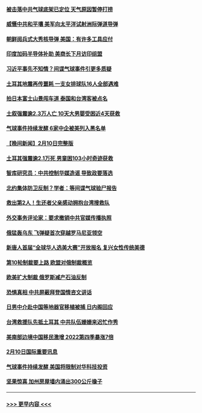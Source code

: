 #### [被击落中共气球底架已定位 天气原因暂停打捞](../pages/prog202/a103647073.md?t=02112143) 
#### [威慑中共和平壤 美军向太平洋试射洲际弹道导弹](../pages/prog202/a103647081.md?t=02112143) 
#### [朝鲜阅兵式大秀核导弹 美国：有许多工具应付](../pages/prog202/a103645827.md?t=02112143) 
#### [印度加码半导体补助 美商长下月访印组盟](../pages/prog202/a103647066.md?t=02112143) 
#### [习近平事先不知情？间谍气球事件引更多质疑](../pages/prog202/a103647027.md?t=02112143) 
#### [土耳其地震再传噩耗 一支女排球队16人全部遇难](../pages/prog202/a103647037.md?t=02112143) 
#### [拍日本富士山景闯车道 泰国和台湾客被点名](../pages/prog202/a103647000.md?t=02112143) 
#### [土叙强震逾2.3万人亡 10天大男婴受困近4天获救](../pages/prog202/a103646987.md?t=02112143) 
#### [气球事件持续发酵 6家中企被美列入黑名单](../pages/prog202/a103646930.md?t=02112143) 
#### [【晚间新闻】2月10日完整版](../pages/prog202/a103646906.md?t=02112143) 
#### [土耳其强震逾2.1万死 男童困103小时奇迹获救](../pages/prog202/a103646920.md?t=02112143) 
#### [智库研究员：中共控制华媒造谣 导致政要落选](../pages/prog202/a103646922.md?t=02112143) 
#### [北约集体防卫反制？学者：等间谍气球验尸报告](../pages/prog202/a103646959.md?t=02112143) 
#### [救出第2人！生还者父亲感动拥抱台湾搜救队](../pages/prog202/a103646938.md?t=02112143) 
#### [外交事务评论家：要求撤销中共官媒传播执照](../pages/prog202/a103646936.md?t=02112143) 
#### [俄猛轰乌东 飞弹疑首次穿越罗马尼亚领空](../pages/prog202/a103646904.md?t=02112143) 
#### [新唐人首届“全球华人选美大赛”开放报名 复兴女性传统美德](../pages/prog202/a103646843.md?t=02112143) 
#### [第10轮制裁要上路 欧盟对俄制裁概览](../pages/prog202/a103646842.md?t=02112143) 
#### [欧美扩大制裁 俄罗斯减产石油反制](../pages/prog202/a103646839.md?t=02112143) 
#### [恐惧真相 中共屏蔽拜登国情咨文讲话](../pages/prog202/a103646699.md?t=02112143) 
#### [日男中介赴中国等地器官移植被捕 日内阁回应](../pages/prog202/a103646698.md?t=02112143) 
#### [台湾救援队先抵土耳其 中共队伍姗姗来迟忙作秀](../pages/prog202/a103646641.md?t=02112143) 
#### [美南部边境中国移民激增 2022第四季暴涨7倍](../pages/prog202/a103646485.md?t=02112143) 
#### [2月10日国际重要讯息](../pages/prog202/a103646500.md?t=02112143) 
#### [气球事件持续发酵 美国将限制对华科技投资](../pages/prog202/a103646489.md?t=02112143) 
#### [坚果惊喜 加州房屋墙内涌出300公斤橡子](../pages/prog202/a103646493.md?t=02112143) 

----
#### [ >>> 更早内容 <<< ](../indexes/prog202-earlier.md)
